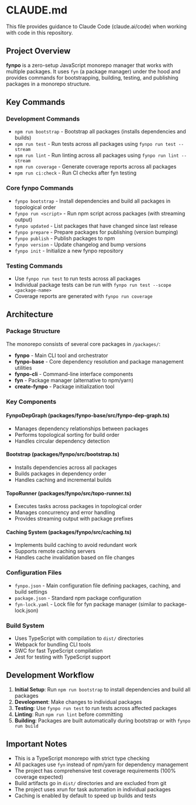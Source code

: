 # CLAUDE.md

This file provides guidance to Claude Code (claude.ai/code) when working with code in this repository.

## Project Overview

**fynpo** is a zero-setup JavaScript monorepo manager that works with multiple packages. It uses `fyn` (a package manager) under the hood and provides commands for bootstrapping, building, testing, and publishing packages in a monorepo structure.

## Key Commands

### Development Commands
- `npm run bootstrap` - Bootstrap all packages (installs dependencies and builds)
- `npm run test` - Run tests across all packages using `fynpo run test --stream`
- `npm run lint` - Run linting across all packages using `fynpo run lint --stream`
- `npm run coverage` - Generate coverage reports across all packages
- `npm run ci:check` - Run CI checks after fyn testing

### Core fynpo Commands
- `fynpo bootstrap` - Install dependencies and build all packages in topological order
- `fynpo run <script>` - Run npm script across packages (with streaming output)
- `fynpo updated` - List packages that have changed since last release
- `fynpo prepare` - Prepare packages for publishing (version bumping)
- `fynpo publish` - Publish packages to npm
- `fynpo version` - Update changelog and bump versions
- `fynpo init` - Initialize a new fynpo repository

### Testing Commands
- Use `fynpo run test` to run tests across all packages
- Individual package tests can be run with `fynpo run test --scope <package-name>`
- Coverage reports are generated with `fynpo run coverage`

## Architecture

### Package Structure
The monorepo consists of several core packages in `/packages/`:

- **fynpo** - Main CLI tool and orchestrator
- **fynpo-base** - Core dependency resolution and package management utilities
- **fynpo-cli** - Command-line interface components
- **fyn** - Package manager (alternative to npm/yarn)
- **create-fynpo** - Package initialization tool

### Key Components

#### FynpoDepGraph (packages/fynpo-base/src/fynpo-dep-graph.ts)
- Manages dependency relationships between packages
- Performs topological sorting for build order
- Handles circular dependency detection

#### Bootstrap (packages/fynpo/src/bootstrap.ts)
- Installs dependencies across all packages
- Builds packages in dependency order
- Handles caching and incremental builds

#### TopoRunner (packages/fynpo/src/topo-runner.ts)
- Executes tasks across packages in topological order
- Manages concurrency and error handling
- Provides streaming output with package prefixes

#### Caching System (packages/fynpo/src/caching.ts)
- Implements build caching to avoid redundant work
- Supports remote caching servers
- Handles cache invalidation based on file changes

### Configuration Files
- `fynpo.json` - Main configuration file defining packages, caching, and build settings
- `package.json` - Standard npm package configuration
- `fyn-lock.yaml` - Lock file for fyn package manager (similar to package-lock.json)

### Build System
- Uses TypeScript with compilation to `dist/` directories
- Webpack for bundling CLI tools
- SWC for fast TypeScript compilation
- Jest for testing with TypeScript support

## Development Workflow

1. **Initial Setup**: Run `npm run bootstrap` to install dependencies and build all packages
2. **Development**: Make changes to individual packages
3. **Testing**: Use `fynpo run test` to run tests across affected packages
4. **Linting**: Run `npm run lint` before committing
5. **Building**: Packages are built automatically during bootstrap or with `fynpo run build`

## Important Notes

- This is a TypeScript monorepo with strict type checking
- All packages use `fyn` instead of npm/yarn for dependency management
- The project has comprehensive test coverage requirements (100% coverage expected)
- Build artifacts go in `dist/` directories and are excluded from git
- The project uses xrun for task automation in individual packages
- Caching is enabled by default to speed up builds and tests